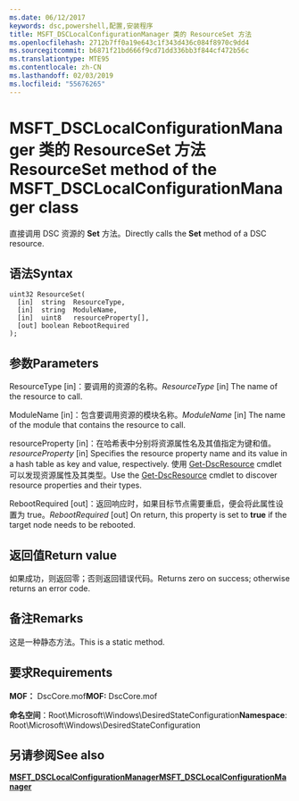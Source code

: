 ```yaml
---
ms.date: 06/12/2017
keywords: dsc,powershell,配置,安装程序
title: MSFT_DSCLocalConfigurationManager 类的 ResourceSet 方法
ms.openlocfilehash: 2712b7ff0a19e643c1f343d436c084f8970c9dd4
ms.sourcegitcommit: b6871f21bd666f9cd71dd336bb3f844cf472b56c
ms.translationtype: MTE95
ms.contentlocale: zh-CN
ms.lasthandoff: 02/03/2019
ms.locfileid: "55676265"
---
```

# <a name="resourceset-method-of-the-msftdsclocalconfigurationmanager-class"></a><span data-ttu-id="9bfec-103">MSFT_DSCLocalConfigurationManager 类的 ResourceSet 方法</span><span class="sxs-lookup"><span data-stu-id="9bfec-103">ResourceSet method of the MSFT_DSCLocalConfigurationManager class</span></span>

<span data-ttu-id="9bfec-104">直接调用 DSC 资源的 **Set** 方法。</span><span class="sxs-lookup"><span data-stu-id="9bfec-104">Directly calls the **Set** method of a DSC resource.</span></span>

## <a name="syntax"></a><span data-ttu-id="9bfec-105">语法</span><span class="sxs-lookup"><span data-stu-id="9bfec-105">Syntax</span></span>

```mof
uint32 ResourceSet(
  [in]  string  ResourceType,
  [in]  string  ModuleName,
  [in]  uint8   resourceProperty[],
  [out] boolean RebootRequired
);
```

## <a name="parameters"></a><span data-ttu-id="9bfec-106">参数</span><span class="sxs-lookup"><span data-stu-id="9bfec-106">Parameters</span></span>

<span data-ttu-id="9bfec-107">ResourceType \[in\]：要调用的资源的名称。</span><span class="sxs-lookup"><span data-stu-id="9bfec-107">*ResourceType* \[in\] The name of the resource to call.</span></span>

<span data-ttu-id="9bfec-108">ModuleName \[in\]：包含要调用资源的模块名称。</span><span class="sxs-lookup"><span data-stu-id="9bfec-108">*ModuleName* \[in\] The name of the module that contains the resource to call.</span></span>

<span data-ttu-id="9bfec-109">resourceProperty \[in\]：在哈希表中分别将资源属性名及其值指定为键和值。</span><span class="sxs-lookup"><span data-stu-id="9bfec-109">*resourceProperty* \[in\] Specifies the resource property name and its value in a hash table as key and value, respectively.</span></span> <span data-ttu-id="9bfec-110">使用 [Get-DscResource](/powershell/module/PSDesiredStateConfiguration/Get-DscResource) cmdlet 可以发现资源属性及其类型。</span><span class="sxs-lookup"><span data-stu-id="9bfec-110">Use the [Get-DscResource](/powershell/module/PSDesiredStateConfiguration/Get-DscResource) cmdlet to discover resource properties and their types.</span></span>

<span data-ttu-id="9bfec-111">RebootRequired \[out\]：返回响应时，如果目标节点需要重启，便会将此属性设置为 true。</span><span class="sxs-lookup"><span data-stu-id="9bfec-111">*RebootRequired* \[out\] On return, this property is set to **true** if the target node needs to be rebooted.</span></span>

## <a name="return-value"></a><span data-ttu-id="9bfec-112">返回值</span><span class="sxs-lookup"><span data-stu-id="9bfec-112">Return value</span></span>

<span data-ttu-id="9bfec-113">如果成功，则返回零；否则返回错误代码。</span><span class="sxs-lookup"><span data-stu-id="9bfec-113">Returns zero on success; otherwise returns an error code.</span></span>

## <a name="remarks"></a><span data-ttu-id="9bfec-114">备注</span><span class="sxs-lookup"><span data-stu-id="9bfec-114">Remarks</span></span>

<span data-ttu-id="9bfec-115">这是一种静态方法。</span><span class="sxs-lookup"><span data-stu-id="9bfec-115">This is a static method.</span></span>

## <a name="requirements"></a><span data-ttu-id="9bfec-116">要求</span><span class="sxs-lookup"><span data-stu-id="9bfec-116">Requirements</span></span>

<span data-ttu-id="9bfec-117">**MOF：** DscCore.mof</span><span class="sxs-lookup"><span data-stu-id="9bfec-117">**MOF:** DscCore.mof</span></span>

<span data-ttu-id="9bfec-118">**命名空间**：Root\Microsoft\Windows\DesiredStateConfiguration</span><span class="sxs-lookup"><span data-stu-id="9bfec-118">**Namespace**: Root\Microsoft\Windows\DesiredStateConfiguration</span></span>

## <a name="see-also"></a><span data-ttu-id="9bfec-119">另请参阅</span><span class="sxs-lookup"><span data-stu-id="9bfec-119">See also</span></span>

[<span data-ttu-id="9bfec-120">**MSFT_DSCLocalConfigurationManager**</span><span class="sxs-lookup"><span data-stu-id="9bfec-120">**MSFT_DSCLocalConfigurationManager**</span></span>](msft-dsclocalconfigurationmanager.md)
